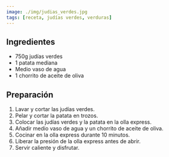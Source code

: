 ```yaml
---
image: ./img/judias_verdes.jpg
tags: [receta, judías verdes, verduras]
---
```


## Ingredientes

- 750g judías verdes
- 1 patata mediana
- Medio vaso de agua
- 1 chorrito de aceite de oliva

## Preparación

1. Lavar y cortar las judías verdes.
2. Pelar y cortar la patata en trozos.
3. Colocar las judías verdes y la patata en la olla express.
4. Añadir medio vaso de agua y un chorrito de aceite de oliva.
5. Cocinar en la olla express durante 10 minutos.
6. Liberar la presión de la olla express antes de abrir.
7. Servir caliente y disfrutar.
